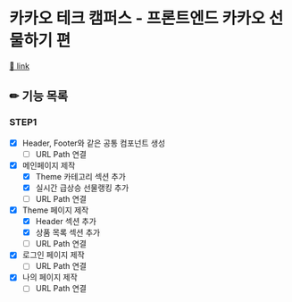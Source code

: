 # 카카오 테크 캠퍼스 - 프론트엔드 카카오 선물하기 편

[🔗 link](https://edu.nextstep.camp/s/hazAC9xa)

## ✏ 기능 목록

### STEP1

- [x] Header, Footer와 같은 공통 컴포넌트 생성
  - [ ] URL Path 연결
- [x] 메인페이지 제작
  - [x] Theme 카테고리 섹션 추가
  - [x] 실시간 급상승 선물랭킹 추가
  - [ ] URL Path 연결
- [x] Theme 페이지 제작
  - [x] Header 섹션 추가
  - [x] 상품 목록 섹션 추가
  - [ ] URL Path 연결
- [x] 로그인 페이지 제작
  - [ ] URL Path 연결
- [x] 나의 페이지 제작
  - [ ] URL Path 연결

